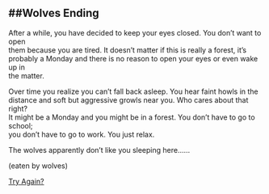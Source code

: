 ##Wolves Ending
---
After a while, you have decided to keep your eyes closed. You don’t want to open  
them because you are tired. It doesn’t matter if this is really a forest, it’s   
probably a Monday and there is no reason to open your eyes or even wake up in   
the matter. 

Over time you realize you can’t fall back asleep. You hear faint howls in the   
distance and soft but aggressive growls near you. Who cares about that right?   
It might be a Monday and you might be in a forest. You don’t have to go to school;   
you don’t have to go to work. You just relax.

The wolves apparently don’t like you sleeping here……

(eaten by wolves)


[Try Again?](../start.md)